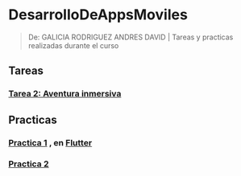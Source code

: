 # DesarrolloDeAppsMoviles
> De: GALICIA RODRIGUEZ ANDRES DAVID | Tareas y practicas realizadas durante el curso

## Tareas 
### [Tarea 2: Aventura inmersiva](https://github.com/aztro09/DesarrolloDeAppsMoviles/tree/80f34e8780dfccfc6bfe2195ea108a40b3ff5fe6/f1adventure)

## Practicas
### [Practica 1](https://github.com/aztro09/DesarrolloDeAppsMoviles/tree/109c369d728de7082ea4ddf2f2b12ae7774426a4/Practica1) , en [Flutter](https://github.com/aztro09/DesarrolloDeAppsMoviles/tree/094bb22368930fcdc0da632a0a78b98b90feb4c3/Practica1Flutter)
### [Practica 2](https://github.com/aztro09/DesarrolloDeAppsMoviles/tree/30a117482c1d3bbafdcb63d1a45d652aebf66583/Practica2)
